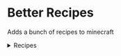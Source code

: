 # Better Recipes

Adds a bunch of recipes to minecraft

<details>
<summary>Recipes</summary>

![](assets/anvil.gif)

---

![](assets/bell.png)

---

![](assets/bowl.gif)

---

![](assets/cauldron.png)

---

![](assets/chain.png)

---

![](assets/chest.gif)

---

![](assets/chest_minecart.gif)

---

![](assets/chorus_fruit.gif)

---

![](assets/cobweb.png)

---

![](assets/dispenser.gif)

---

![](assets/door.gif)

---

![](assets/flint.png)

---

![](assets/furnace_minecart.png)

---

![](assets/gold_pressure_plate.png)

---

![](assets/hopper.gif)

---

![](assets/hopper_minecart.png)

---

![](assets/horse_armor.gif)

---

![](assets/iron_door.png)

---

![](assets/iron_pressure_plate.png)

---

![](assets/iron_trapdoor.png)

---

![](assets/jack_o_lantern.gif)

---

![](assets/jukebox.gif)

---

![](assets/leather.gif)

---

![](assets/lighting_rod.png)

---

![](assets/mushroom.gif)

---

![](assets/name_tag.png)

---

![](assets/ore.gif)

---

![](assets/pointed_dripstone.png)

---

![](assets/pressure_plate.gif)

---

![](assets/quartz.png)

---

![](assets/raw_copper.gif)

---

![](assets/raw_gold.gif)

---

![](assets/raw_iron.gif)

---

![](assets/saddle.png)

---

![](assets/shulkerbox.gif)

---

![](assets/soul.gif)

---

![](assets/stairs.gif)

---

![](assets/stick.gif)

---

![](assets/string.png)

---

![](assets/trapdoor.gif)

---

![](assets/trapped_chest.gif)

</details>
